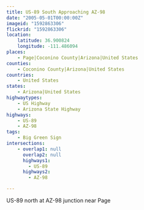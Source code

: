 ```yaml
---
title: US-89 South Approaching AZ-98
date: "2005-05-01T00:00:00Z"
imageid: "1592863306"
flickrid: "1592863306"
location:
    latitude: 36.900824
    longitude: -111.486094
places:
    - Page|Coconino County|Arizona|United States
counties:
    - Coconino County|Arizona|United States
countries:
    - United States
states:
    - Arizona|United States
highwaytypes:
    - US Highway
    - Arizona State Highway
highways:
    - US-89
    - AZ-98
tags:
    - Big Green Sign
intersections:
    - overlap1: null
      overlap2: null
      highways1:
        - US-89
      highways2:
        - AZ-98

---
```

US-89 north at AZ-98 junction near Page